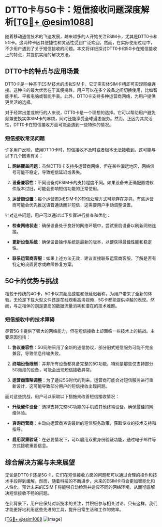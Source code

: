 # DTT0卡与5G卡：短信接收问题深度解析[[TG💪+ @esim1088](https://t.me/s/esim1088)]

随着移动通信技术的飞速发展，越来越多的人开始关注ESIM卡，尤其是DTT0卡和5G卡。这两种卡因其便捷性和灵活性受到广泛欢迎。然而，在实际使用过程中，不少用户遇到了关于短信接收的问题。本文将详细探讨DTT0卡和5G卡在短信接收上的特点，并提供实用的解决方法。

## DTT0卡的特点与应用场景

DTT0卡是一种基于ESIM技术的虚拟SIM卡，它无需实体SIM卡槽即可实现网络连接。这种卡的最大优势在于其便携性，用户可以在多个设备之间切换使用，比如智能手机、平板电脑或智能手表。此外，DTT0卡支持多种运营商网络，为用户提供更灵活的选择。

对于经常出差或旅行的人来说，DTT0卡是一个理想的选择。它可以帮助用户避免频繁更换实体SIM卡的麻烦，同时还能享受全球漫游服务。然而，正因为其灵活性，DTT0卡在短信接收方面可能会遇到一些特殊的情况。

### 短信接收常见问题

许多用户反映，使用DTT0卡时，短信接收不及时或者根本无法接收到。这可能与以下几个因素有关：

1. **网络覆盖问题**：虽然DTT0卡支持多运营商网络，但在某些偏远地区，网络信号可能不稳定，导致短信延迟或丢失。
   
2. **设备兼容性**：不同设备对ESIM卡的支持程度不同。如果设备未正确配置或软件版本过旧，可能会影响短信功能的正常使用。

3. **运营商设置**：每个运营商对ESIM卡的短信处理方式可能存在差异。有些运营商可能会优先推送语音通话而非短信，这需要用户手动调整设置。

针对这些问题，用户可以通过以下步骤进行排查和优化：

- **检查网络状态**：确保设备处于良好的网络环境中，尝试重启设备以刷新网络连接。
  
- **更新设备系统**：确保设备操作系统是最新的版本，以便获得最佳性能和稳定性。
  
- **联系运营商客服**：如果上述方法无效，建议直接联系运营商客服，了解是否有特定的设置要求或故障修复方案。

## 5G卡的优势与挑战

相较于传统的4G卡，5G卡以其超高速度和低延迟著称，为用户带来了全新的体验。无论是下载大型文件还是在线观看高清视频，5G卡都能提供卓越的表现。然而，与之相伴的则是更高的数据流量消耗和潜在的技术难题。

### 短信接收中的技术障碍

尽管5G卡提供了强大的网络能力，但在短信接收上却面临一些技术上的挑战。主要原因包括：

1. **协议兼容性**：5G网络采用了全新的通信协议，部分旧式短信服务可能不完全兼容，导致信息传输失败。
   
2. **终端设备限制**：并非所有设备都具备完整的5G功能，特别是那些仅支持部分5G频段的设备，可能会出现短信接收异常。

3. **运营商策略调整**：为了适应5G时代的到来，运营商可能会对短信服务进行重新设计，这可能导致部分用户的短信接收出现问题。

面对这些挑战，用户可以采取以下措施来改善短信接收情况：

- **升级硬件设备**：选择支持完整5G功能的手机或其他终端设备，确保最佳的网络体验。
  
- **咨询运营商**：主动向运营商咨询最新的短信服务政策，获取专业的技术支持和指导。
  
- **启用双重验证**：在必要情况下，可以启用双重身份验证功能，通过电子邮件等方式接收重要信息。

## 综合解决方案与未来展望

无论是DTT0卡还是5G卡，它们在短信接收方面的问题都可以通过合理的操作和技术手段得到缓解。然而，随着科技的不断进步，未来的ESIM卡将会更加智能化和人性化。预计未来的ESIM卡将能够自动检测并适应不同的网络环境，从而彻底解决短信接收不畅的问题。

在此背景下，用户应保持对新技术的关注，并积极参与相关讨论。只有这样，我们才能更好地利用这些先进的工具，提升日常生活和工作的效率。

[[TG💪+ @esim1088](https://t.me/s/esim1088) ![Image](https://i.postimg.cc/4NQfJmqS/Snipaste-2025-05-13-00-14-12.png)]